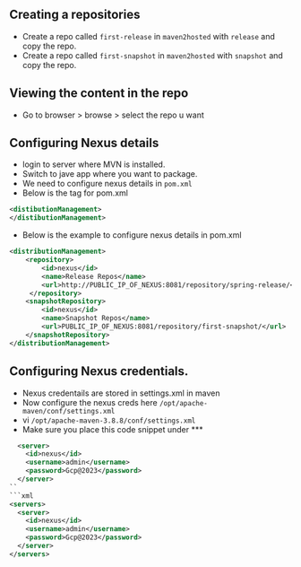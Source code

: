 ## Creating a repositories
* Create a repo called `first-release` in `maven2hosted` with `release` and copy the repo.
* Create a repo called `first-snapshot` in `maven2hosted` with `snapshot` and copy the repo.

## Viewing the content in the repo
* Go to browser > browse > select the repo u want


## Configuring Nexus details 
* login to server where MVN is installed.
* Switch to jave app where you want to package.
* We need to configure nexus details in `pom.xml`
* Below is the tag for pom.xml 
```xml
<distibutionManagement>
</distibutionManagement>
```
* Below is the example to configure nexus details in pom.xml 
```xml
<distributionManagement>
    <repository>
        <id>nexus</id>  
        <name>Release Repos</name>
        <url>http://PUBLIC_IP_OF_NEXUS:8081/repository/spring-release/</url>
     </repository>
    <snapshotRepository>
        <id>nexus</id>
        <name>Snapshot Repos</name>
        <url>PUBLIC_IP_OF_NEXUS:8081/repository/first-snapshot/</url>
    </snapshotRepository>
</distributionManagement>
```


## Configuring Nexus credentials.
* Nexus credentails are stored in settings.xml in maven
* Now configure the nexus creds here `/opt/apache-maven/conf/settings.xml`
* vi `/opt/apache-maven-3.8.8/conf/settings.xml`
* Make sure you place this code snippet under <servers>*** </servers>
```xml
  <server>
    <id>nexus</id>
    <username>admin</username>
    <password>Gcp@2023</password>
  </server>
``
```xml
<servers>
  <server>
    <id>nexus</id>
    <username>admin</username>
    <password>Gcp@2023</password>
  </server>
</servers>
```